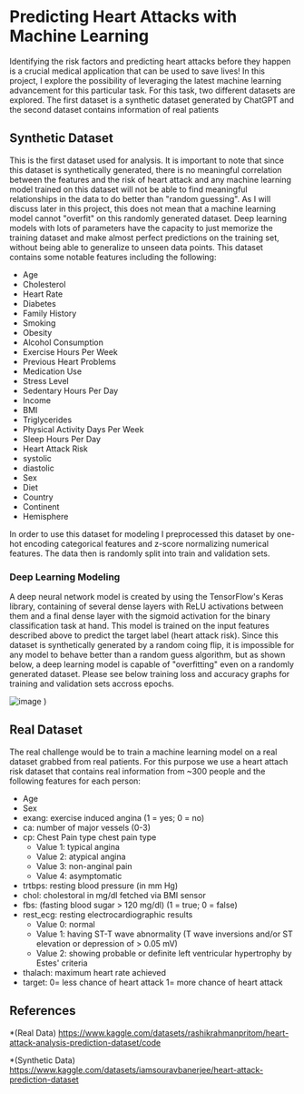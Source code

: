 # Predicting Heart Attacks with Machine Learning

Identifying the risk factors and predicting heart attacks before they happen is a crucial medical application that can be used to save lives! In this project, I explore the possibility of leveraging the latest machine learning advancement for this particular task. For this task, two different datasets are explored. The first dataset is a synthetic dataset generated by ChatGPT and the second dataset contains information of real patients

## Synthetic Dataset

This is the first dataset used for analysis. It is important to note that since this dataset is synthetically generated, there is no meaningful correlation between the features and the risk of heart attack and any machine learning model trained on this dataset will not be able to find meaningful relationships in the data to do better than "random guessing". As I will discuss later in this project, this does not mean that a machine learning model cannot "overfit" on this randomly generated dataset. Deep learning models with lots of parameters have the capacity to just memorize the training dataset and make almost perfect predictions on the training set, without being able to generalize to unseen data points. This dataset contains some notable features including the following:

* Age
* Cholesterol
* Heart Rate
* Diabetes
* Family History
* Smoking
* Obesity
* Alcohol Consumption
* Exercise Hours Per Week
* Previous Heart Problems
* Medication Use
* Stress Level
* Sedentary Hours Per Day
* Income
* BMI
* Triglycerides
* Physical Activity Days Per Week
* Sleep Hours Per Day
* Heart Attack Risk
* systolic
* diastolic
* Sex
* Diet
* Country
* Continent
* Hemisphere

In order to use this dataset for modeling I preprocessed this dataset by one-hot encoding categorical features and z-score normalizing numerical features. The data then is randomly split into train and validation sets.

### Deep Learning Modeling
A deep neural network model is created by using the TensorFlow's Keras library, containing of several dense layers with ReLU activations between them and a final dense layer with the sigmoid activation for the binary classification task at hand. This model is trained on the input features described above to predict the target label (heart attack risk). Since this dataset is synthetically generated by a random coing flip, it is impossible for any model to behave better than a random guess algorithm, but as shown below, a deep learning model is capable of "overfitting" even on a randomly generated dataset. Please see below training loss and accuracy graphs for training and validation sets accross epochs.

![image](https://github.com/MahsaBakhtiari/Heart_Attack-prediction/assets/125718782/370444f1-aa14-4a31-b6d3-ec05ee01df99)
)

## Real Dataset

The real challenge would be to train a machine learning model on a real dataset grabbed from real patients. For this purpose we use a heart attach risk dataset that contains real information from ~300 people and the following features for each person:

* Age
* Sex
* exang: exercise induced angina (1 = yes; 0 = no)
* ca: number of major vessels (0-3)
* cp: Chest Pain type chest pain type
  * Value 1: typical angina
  * Value 2: atypical angina
  * Value 3: non-anginal pain
  * Value 4: asymptomatic
* trtbps: resting blood pressure (in mm Hg)
* chol: cholestoral in mg/dl fetched via BMI sensor
* fbs: (fasting blood sugar > 120 mg/dl) (1 = true; 0 = false)
* rest_ecg: resting electrocardiographic results
  * Value 0: normal
  * Value 1: having ST-T wave abnormality (T wave inversions and/or ST elevation or depression of > 0.05 mV)
  * Value 2: showing probable or definite left ventricular hypertrophy by Estes' criteria
* thalach: maximum heart rate achieved
* target: 0= less chance of heart attack 1= more chance of heart attack

## References

*(Real Data) https://www.kaggle.com/datasets/rashikrahmanpritom/heart-attack-analysis-prediction-dataset/code 

*(Synthetic Data) https://www.kaggle.com/datasets/iamsouravbanerjee/heart-attack-prediction-dataset
